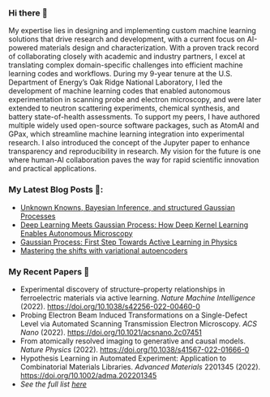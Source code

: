 ### Hi there 👋

My expertise lies in designing and implementing custom machine learning solutions that drive research and development, with a current focus on AI-powered materials design and characterization. With a proven track record of collaborating closely with academic and industry partners, I excel at translating complex domain-specific challenges into efficient machine learning codes and workflows. During my 9-year tenure at the U.S. Department of Energy’s Oak Ridge National Laboratory, I led the development of machine learning codes that enabled autonomous experimentation in scanning probe and electron microscopy, and were later extended to neutron scattering experiments, chemical synthesis, and battery state-of-health assessments. To support my peers, I have authored multiple widely used open-source software packages, such as AtomAI and GPax, which streamline machine learning integration into experimental research. I also introduced the concept of the Jupyter paper to enhance transparency and reproducibility in research. My vision for the future is one where human-AI collaboration paves the way for rapid scientific innovation and practical applications.

### My Latest Blog Posts 📖:
- [Unknown Knowns, Bayesian Inference, and structured Gaussian Processes](https://towardsdatascience.com/unknown-knowns-bayesian-inference-and-structured-gaussian-processes-why-domain-scientists-know-4659b7e924a4)
- [Deep Learning Meets Gaussian Process: How Deep Kernel Learning Enables Autonomous Microscopy](https://ziatdinovmax.medium.com/deep-learning-meets-gaussian-process-how-deep-kernel-learning-enables-autonomous-microscopy-58106574cfeb)
- [Gaussian Process: First Step Towards Active Learning in Physics](https://ziatdinovmax.medium.com/gaussian-process-first-step-towards-active-learning-in-physics-239a8b260579)
- [Mastering the shifts with variational autoencoders](https://towardsdatascience.com/mastering-the-shifts-with-variational-autoencoders-ca609ec84f1)

### My Recent Papers 📜
- Experimental discovery of structure–property relationships in ferroelectric materials via active learning. *Nature Machine Intelligence* (2022). https://doi.org/10.1038/s42256-022-00460-0
- Probing Electron Beam Induced Transformations on a Single-Defect Level via Automated Scanning Transmission Electron Microscopy. *ACS Nano* (2022). https://doi.org/10.1021/acsnano.2c07451
- From atomically resolved imaging to generative and causal models. *Nature Physics* (2022). https://doi.org/10.1038/s41567-022-01666-0
- Hypothesis Learning in Automated Experiment: Application to Combinatorial Materials Libraries. *Advanced Materials* 2201345 (2022). https://doi.org/10.1002/adma.202201345
- *See the full list [here](https://scholar.google.com/citations?hl=en&user=YnSdOoUAAAAJ&view_op=list_works&sortby=pubdate)*
